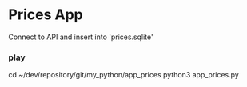 # Prices App
Connect to API and insert into 'prices.sqlite'

### play
cd ~/dev/repository/git/my_python/app_prices
python3 app_prices.py
